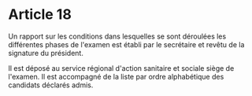 # Article 18

Un rapport sur les conditions dans lesquelles se sont déroulées les différentes phases de l'examen est établi par le secrétaire et revêtu de la signature du président.

Il est déposé au service régional d'action sanitaire et sociale siège de l'examen. Il est accompagné de la liste par ordre alphabétique des candidats déclarés admis.
